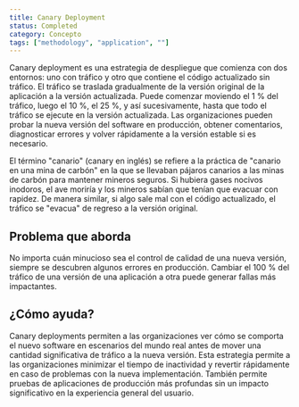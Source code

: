 ```yaml
---
title: Canary Deployment
status: Completed
category: Concepto
tags: ["methodology", "application", ""]
---
```


Canary deployment es una estrategia de despliegue que comienza con dos entornos:
uno con tráfico y otro que contiene el código actualizado sin tráfico.
El tráfico se traslada gradualmente de la versión original de la aplicación a la versión actualizada.
Puede comenzar moviendo el 1 % del tráfico, luego el 10 %, el 25 %, y así sucesivamente,
hasta que todo el tráfico se ejecute en la versión actualizada.
Las organizaciones pueden probar la nueva versión del software en producción, obtener comentarios,
diagnosticar errores y volver rápidamente a la versión estable si es necesario.

El término "canario" (canary en inglés) se refiere a la práctica de "canario en una mina de carbón"
en la que se llevaban pájaros canarios a las minas de carbón para mantener mineros seguros.
Si hubiera gases nocivos inodoros, el ave moriría y los mineros sabían que tenían que evacuar con rapidez.
De manera similar, si algo sale mal con el código actualizado, el tráfico se "evacua" de regreso a la versión original.

## Problema que aborda

No importa cuán minucioso sea el control de calidad de una nueva versión, siempre se descubren algunos errores en producción.
Cambiar el 100 % del tráfico de una versión de una aplicación a otra puede generar fallas más impactantes.

## ¿Cómo ayuda?

Canary deployments permiten a las organizaciones ver cómo se comporta el nuevo software en escenarios del mundo real
antes de mover una cantidad significativa de tráfico a la nueva versión.
Esta estrategia permite a las organizaciones minimizar el tiempo de inactividad y revertir rápidamente en caso de problemas con la nueva implementación.
También permite pruebas de aplicaciones de producción más profundas sin un impacto significativo en la experiencia general del usuario.
